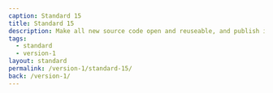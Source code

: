```yaml
---
caption: Standard 15
title: Standard 15
description: Make all new source code open and reuseable, and publish it under appropriate licences (or provide a convincing explanation as to why this cannot be done for specific subsets of the source code).
tags:
  - standard
  - version-1
layout: standard
permalink: /version-1/standard-15/
back: /version-1/
---
```

